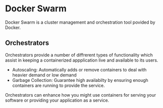 # Docker Swarm

Docker Swarm is a cluster management and orchestration tool povided by Docker.

## Orchestrators

Orchestrators provide a number of diffrerent types of functionality which assist in keeping a containerized appplication live and available to its users.

- Autoscaling: Automatically adds or remove containers to deal with heavier demand or low demand
- Garbage Collection: Guarantee high availabilty by ensuring enough containers are running to provide the service.
  
Orchestrators can enhance how you might use containers for serving your software or providing your application as a service.

